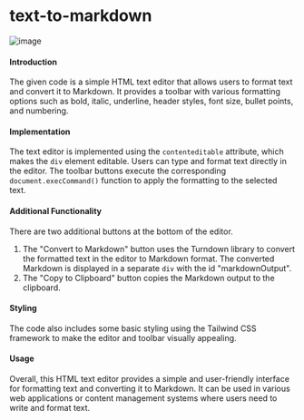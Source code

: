 # text-to-markdown
![image](https://github.com/tobwil/text-to-markdown/assets/72387477/3b66ef0c-3838-4334-926b-827c18db4495)

#### Introduction

The given code is a simple HTML text editor that allows users to format text and convert it to Markdown. It provides a toolbar with various formatting options such as bold, italic, underline, header styles, font size, bullet points, and numbering.

#### Implementation

The text editor is implemented using the `contenteditable` attribute, which makes the `div` element editable. Users can type and format text directly in the editor. The toolbar buttons execute the corresponding `document.execCommand()` function to apply the formatting to the selected text.

#### Additional Functionality

There are two additional buttons at the bottom of the editor.

1.  The "Convert to Markdown" button uses the Turndown library to convert the formatted text in the editor to Markdown format. The converted Markdown is displayed in a separate `div` with the id "markdownOutput".
2.  The "Copy to Clipboard" button copies the Markdown output to the clipboard.

#### Styling

The code also includes some basic styling using the Tailwind CSS framework to make the editor and toolbar visually appealing.

#### Usage

Overall, this HTML text editor provides a simple and user-friendly interface for formatting text and converting it to Markdown. It can be used in various web applications or content management systems where users need to write and format text.
